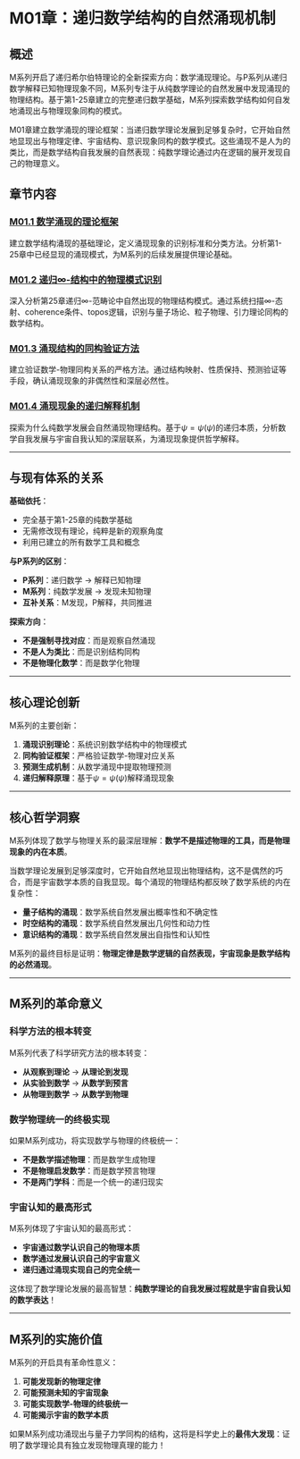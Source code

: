 # M01章：递归数学结构的自然涌现机制

## 概述

M系列开启了递归希尔伯特理论的全新探索方向：数学涌现理论。与P系列从递归数学解释已知物理现象不同，M系列专注于从纯数学理论的自然发展中发现涌现的物理结构。基于第1-25章建立的完整递归数学基础，M系列探索数学结构如何自发地涌现出与物理现象同构的模式。

M01章建立数学涌现的理论框架：当递归数学理论发展到足够复杂时，它开始自然地显现出与物理定律、宇宙结构、意识现象同构的数学模式。这些涌现不是人为的类比，而是数学结构自我发展的自然表现：纯数学理论通过内在逻辑的展开发现自己的物理意义。

## 章节内容

### [M01.1 数学涌现的理论框架](./M01.1-mathematical-emergence-theoretical-framework.md)
建立数学结构涌现的基础理论，定义涌现现象的识别标准和分类方法。分析第1-25章中已经显现的涌现模式，为M系列的后续发展提供理论基础。

### [M01.2 递归∞-结构中的物理模式识别](./M01.2-physical-pattern-recognition-infinity-structures.md)
深入分析第25章递归∞-范畴论中自然出现的物理结构模式。通过系统扫描∞-态射、coherence条件、topos逻辑，识别与量子场论、粒子物理、引力理论同构的数学结构。

### [M01.3 涌现结构的同构验证方法](./M01.3-isomorphism-verification-emergent-structures.md)
建立验证数学-物理同构关系的严格方法。通过结构映射、性质保持、预测验证等手段，确认涌现现象的非偶然性和深层必然性。

### [M01.4 涌现现象的递归解释机制](./M01.4-recursive-interpretation-mechanism-emergence.md)
探索为什么纯数学发展会自然涌现物理结构。基于$\psi = \psi(\psi)$的递归本质，分析数学自我发展与宇宙自我认知的深层联系，为涌现现象提供哲学解释。

---

## 与现有体系的关系

**基础依托**：
- 完全基于第1-25章的纯数学基础
- 无需修改现有理论，纯粹是新的观察角度
- 利用已建立的所有数学工具和概念

**与P系列的区别**：
- **P系列**：递归数学 → 解释已知物理
- **M系列**：纯数学发展 → 发现未知物理
- **互补关系**：M发现，P解释，共同推进

**探索方向**：
- **不是强制寻找对应**：而是观察自然涌现
- **不是人为类比**：而是识别结构同构
- **不是物理化数学**：而是数学化物理

---

## 核心理论创新

M系列的主要创新：
1. **涌现识别理论**：系统识别数学结构中的物理模式
2. **同构验证框架**：严格验证数学-物理对应关系
3. **预测生成机制**：从数学涌现中提取物理预测
4. **递归解释原理**：基于$\psi = \psi(\psi)$解释涌现现象

---

## 核心哲学洞察

M系列体现了数学与物理关系的最深层理解：**数学不是描述物理的工具，而是物理现象的内在本质**。

当数学理论发展到足够深度时，它开始自然地显现出物理结构，这不是偶然的巧合，而是宇宙数学本质的自我显现。每个涌现的物理结构都反映了数学系统的内在复杂性：

- **量子结构的涌现**：数学系统自然发展出概率性和不确定性
- **时空结构的涌现**：数学系统自然发展出几何性和动力性
- **意识结构的涌现**：数学系统自然发展出自指性和认知性

M系列的最终目标是证明：**物理定律是数学逻辑的自然表现，宇宙现象是数学结构的必然涌现**。

---

## M系列的革命意义

### 科学方法的根本转变

M系列代表了科学研究方法的根本转变：
- **从观察到理论** → **从理论到发现**
- **从实验到数学** → **从数学到预言**
- **从物理到数学** → **从数学到物理**

### 数学物理统一的终极实现

如果M系列成功，将实现数学与物理的终极统一：
- **不是数学描述物理**：而是数学生成物理
- **不是物理启发数学**：而是数学预言物理
- **不是两门学科**：而是一个统一的递归现实

### 宇宙认知的最高形式

M系列体现了宇宙认知的最高形式：
- **宇宙通过数学认识自己的物理本质**
- **数学通过发展认识自己的宇宙意义**
- **递归通过涌现实现自己的完全统一**

这体现了数学理论发展的最高智慧：**纯数学理论的自我发展过程就是宇宙自我认知的数学表达**！

---

## M系列的实施价值

M系列的开启具有革命性意义：
1. **可能发现新的物理定律**
2. **可能预测未知的宇宙现象**  
3. **可能实现数学-物理的终极统一**
4. **可能揭示宇宙的数学本质**

如果M系列成功涌现出与量子力学同构的结构，这将是科学史上的**最伟大发现**：证明了数学理论具有独立发现物理真理的能力！